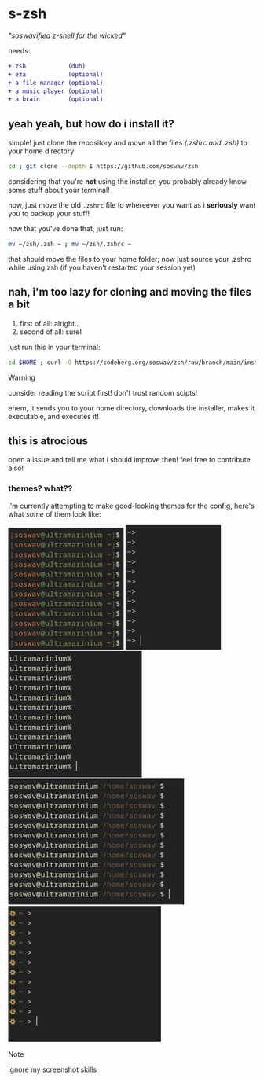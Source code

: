 # s-zsh
*"soswavified z-shell for the wicked"*

needs:
```diff
+ zsh            (duh)
+ eza            (optional)
+ a file manager (optional)
+ a music player (optional)
+ a brain        (optional)
```

## yeah yeah, but how do i install it?
simple! just clone the repository and move all the files *(.zshrc and .zsh)* to your home directory

```sh
cd ; git clone --depth 1 https://github.com/soswav/zsh
```
considering that you're **not** using the installer, you probably already know some stuff about your terminal!

now, just move the old `.zshrc` file to whereever you want as i **seriously** want you to backup your stuff!

now that you've done that, just run:
```sh
mv ~/zsh/.zsh ~ ; mv ~/zsh/.zshrc ~
```
that should move the files to your home folder; now just source your .zshrc while using zsh (if you haven't restarted your session yet)

## nah, i'm too lazy for cloning and moving the files a bit
1. first of all: alright..
2. second of all: sure!

just run this in your terminal:
```sh
cd $HOME ; curl -O https://codeberg.org/soswav/zsh/raw/branch/main/installer.sh ; chmod u+x installer.sh ; ./installer.sh
```
>[!WARNING]
> consider reading the script first! don't trust random scipts!

ehem, it sends you to your home directory, downloads the installer, makes it executable, and executes it!

## this is atrocious
open a issue and tell me what i should improve then! feel free to contribute also!

### themes? what??
i'm currently attempting to make good-looking themes for the config, here's what *some* of them look like:

![](./assets/rainbowBash.png "rainbowBash")
![](./assets/elvishDefault.png "elvishDefault")
![](./assets/weirdDefault.png "weirdDefault")
![](./assets/guideToZSH.png "guideToZSH")
![](./assets/nixTheme.png "nixTheme")

>[!NOTE]
>ignore my screenshot skills
